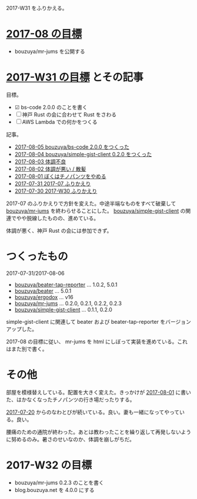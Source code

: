 2017-W31 をふりかえる。

# [2017-08 の目標][2017-07-31]

- bouzuya/mr-jums を公開する

# [2017-W31 の目標][2017-07-30] とその記事

目標。

- ☑ bs-code 2.0.0 のことを書く
- ☐ 神戸 Rust の会に合わせて Rust をさわる
- ☐ AWS Lambda での何かをつくる

記事。

- [2017-08-05 bouzuya/bs-code 2.0.0 をつくった][2017-08-05]
- [2017-08-04 bouzuya/simple-gist-client 0.2.0 をつくった][2017-08-04]
- [2017-08-03 体調不良][2017-08-03]
- [2017-08-02 体調が悪い / 散髪][2017-08-02]
- [2017-08-01 ぼくはチノパンツをやめる][2017-08-01]
- [2017-07-31 2017-07 ふりかえり][2017-07-31]
- [2017-07-30 2017-W30 ふりかえり][2017-07-30]

2017-07 のふりかえりで方針を変えた。中途半端なものをすべて破棄して [bouzuya/mr-jums][] を終わらせることにした。 [bouzuya/simple-gist-client][] の関連でやや脱線したものの、進めている。

体調が悪く、神戸 Rust の会には参加できず。

# つくったもの

2017-07-31/2017-08-06

- [bouzuya/beater-tap-reporter][] ... 1.0.2, 5.0.1
- [bouzuya/beater][] ... 5.0.1
- [bouzuya/ergodox][] ... v16
- [bouzuya/mr-jums][] ... 0.2.0, 0.2.1, 0.2.2, 0.2.3
- [bouzuya/simple-gist-client][] ... 0.1.1, 0.2.0

simple-gist-client に関連して beater および beater-tap-reporter をバージョンアップした。

2017-08 の目標に従い、 mr-jums を html にしぼって実装を進めている。これはまた別で書く。

# その他

部屋を模様替えしている。配置を大きく変えた。きっかけが [2017-08-01][] に書いた、はかなくなったチノパンツの行き場だったりする。

[2017-07-20][] からのなわとびが続いている。良い。妻も一緒になってやっている。良い。

腰痛のための通院が終わった。あとは教わったことを繰り返して再発しないように努めるのみ。暑さのせいなのか、体調を崩しがちだ。

# 2017-W32 の目標

- bouzuya/mr-jums 0.2.3 のことを書く
- blog.bouzuya.net を 4.0.0 にする

[2017-07-20]: https://blog.bouzuya.net/2017/07/20/
[2017-07-30]: https://blog.bouzuya.net/2017/07/30/
[2017-07-31]: https://blog.bouzuya.net/2017/07/31/
[2017-08-01]: https://blog.bouzuya.net/2017/08/01/
[2017-08-02]: https://blog.bouzuya.net/2017/08/02/
[2017-08-03]: https://blog.bouzuya.net/2017/08/03/
[2017-08-04]: https://blog.bouzuya.net/2017/08/04/
[2017-08-05]: https://blog.bouzuya.net/2017/08/05/
[bouzuya/beater-tap-reporter]: https://github.com/bouzuya/beater-tap-reporter
[bouzuya/beater]: https://github.com/bouzuya/beater
[bouzuya/ergodox]: https://github.com/bouzuya/ergodox
[bouzuya/mr-jums]: https://github.com/bouzuya/mr-jums
[bouzuya/simple-gist-client]: https://github.com/bouzuya/simple-gist-client
